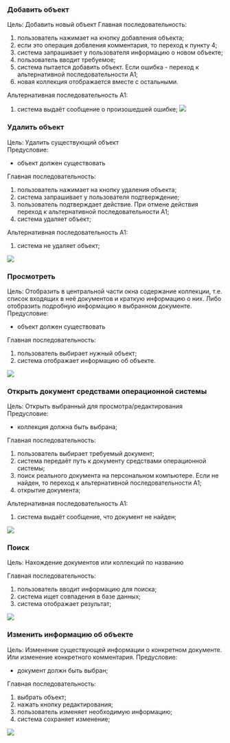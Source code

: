 ### Добавить объект

Цель: Добавить новый объект 
Главная последовательность:  
1. пользователь нажимает на кнопку добавления объекта;
2. если это операция добвления комментария, то переход к пункту 4;
3. система запрашивает у пользователя информацию о новом объекте;
4. пользователь вводит требуемое;
5. система пытается добавить объект. Если ошибка - переход к альтернативной последовательности A1;
6. новая коллекция отображается вместе с остальными.

Альтернативная последовательность А1:  
1. система выдаёт сообщение о произошедшей ошибке;
![](Activity/AddCollection.png)

### Удалить объект

Цель: Удалить существующий объект   
Предусловие: 
- объект должен существовать  

Главная последовательность:  
1. пользователь нажимает на кнопку удаления объекта;
2. система запрашивает у пользователя подтверждение;
3. пользователь подтверждает действие. При отмене действия переход к альтернативной последовательности A1;
4. система удаляет объект;

Альтернативная последовательность А1:  
1. система не удаляет объект;

![](Activity/DeleteCollection.png)

### Просмотреть

Цель: Отобразить в центральной части окна содержание коллекции, т.е. список входящих в неё документов и краткую информацию о них. Либо отобразить подробную информацию я выбранном документе.
Предусловие: 
- объект должен существовать  

Главная последовательность:  
1. пользователь выбирает нужный объект;
2. система отображает информацию об объекте.

![](Activity/ShowCollection.png)

### Открыть документ средствами операционной системы

Цель: Открыть выбранный для просмотра/редактирования  
Предусловие:
- коллекция должна быть выбрана;  

Главная последовательность:
1. пользователь выбирает требуемый документ;
2. система передаёт путь к документу средствами операционной системы;
3. поиск реального документа на персональном компьютере. Если не найден, то переход к альтернативной последовательности А1;
4. открытие документа;

Альтернативная последовательность А1:  
1. система выдаёт сообщение, что документ не найден;

![](Activity/OpenDocument.png)

### Поиск

Цель: Нахождение документов или коллекций по названию  

Главная последовательность:
1. пользователь вводит информацию для поиска;
2. система ищет совпадения в базе данных;
3. система отображает результат;

![](Activity/Search.png)

### Изменить информацию об объекте

Цель: Изменение существующей информации о конкретном документе. Или изменение конкретного комментария.
Предусловие:
- документ должн быть выбран;   

Главная последовательность:
1. выбрать объект;
2. нажать кнопку редактирования;
3. пользователь изменяет необходимую информацию;
4. система сохраняет изменение;

![](Activity/ChangeDocument.png)
